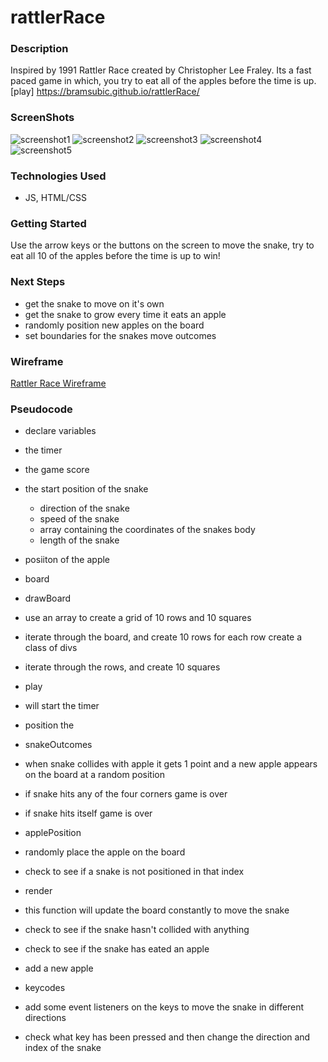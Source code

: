 # rattlerRace

### Description 
Inspired by 1991 Rattler Race created by Christopher Lee Fraley. Its a fast paced game in which, you try to eat all of the apples before the time is up.  
[play] https://bramsubic.github.io/rattlerRace/

### ScreenShots

![screenshot1](https://i.imgur.com/GrxR1h9.png)
![screenshot2](https://i.imgur.com/oH4wNA1.png)
![screenshot3](https://i.imgur.com/i1JVxD7.png)
![screenshot4](https://i.imgur.com/ErOpDXi.png)
![screenshot5](https://i.imgur.com/JGk7mtu.png)

### Technologies Used
- JS, HTML/CSS

### Getting Started 
Use the arrow keys or the buttons on the screen to move the snake, try to eat all 10 of the apples before the time is up to win!

### Next Steps
- get the snake to move on it's own 
- get the snake to grow every time it eats an apple
- randomly position new apples on the board
- set boundaries for the snakes move outcomes

### Wireframe 

<a href="https://www.figma.com/file/k1247DzM2dWvngDV5vOdt4/RattlerRace?node-id=0%3A1" target="_blank">Rattler Race Wireframe</a>

### Pseudocode 

- declare variables
- the timer 
- the game score
- the start position of the snake 
	- direction of the snake 
	- speed of the snake 
	- array containing the coordinates of the snakes body 
	- length of the snake 
- posiiton of the apple
- board 

- drawBoard 
- use an array to create a grid of 10 rows and 10 squares
- iterate through the board, and create 10 rows for each row create a class of divs
- iterate through the rows, and create 10 squares    

- play 
- will start the timer 
- position the 
- snakeOutcomes 
- when snake collides with apple it gets 1 point and a new apple appears on the board at a random position 
- if snake hits any of the four corners game is over 
- if snake hits itself game is over  

- applePosition 
- randomly place the apple on the board 
- check to see if a snake is not positioned in that index 

- render
- this function will update the board constantly to move the snake 
- check to see if the snake hasn't collided with anything 
- check to see if the snake has eated an apple 
- add a new apple 

- keycodes 
- add some event listeners on the keys to move the snake in different directions 
- check what key has been pressed and then change the direction and index of the snake 
